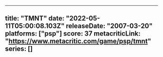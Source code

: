 
---
title: "TMNT"
date: "2022-05-11T05:00:08.103Z"
releaseDate: "2007-03-20"
platforms: ["psp"]
score: 37
metacriticLink: "https://www.metacritic.com/game/psp/tmnt"
series: []
---
